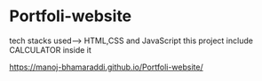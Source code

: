 # Portfoli-website
tech stacks used--> HTML,CSS and JavaScript
this project include CALCULATOR inside it

https://manoj-bhamaraddi.github.io/Portfoli-website/
